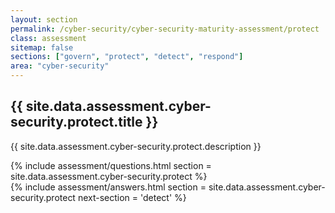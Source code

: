 ```yaml
---
layout: section
permalink: /cyber-security/cyber-security-maturity-assessment/protect
class: assessment
sitemap: false
sections: ["govern", "protect", "detect", "respond"]
area: "cyber-security"
---
```


<div class="card-body pb-0 pt-5 bg-blue-100 px-4 px-sm-5">
  <h2 class="card-title fw-semibold pb-2">{{ site.data.assessment.cyber-security.protect.title }}</h2>
  <p class="card-text pb-4">{{ site.data.assessment.cyber-security.protect.description }}</p>
  {% include assessment/questions.html section = site.data.assessment.cyber-security.protect %}
</div>
<div class="card-body pt-0 px-4 px-sm-5 pb-5">
  {% include assessment/answers.html section = site.data.assessment.cyber-security.protect next-section = 'detect' %}
</div>